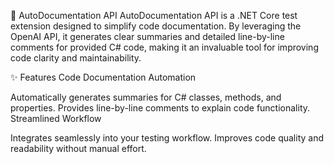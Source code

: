 🚀 AutoDocumentation API
AutoDocumentation API is a .NET Core test extension designed to simplify code documentation. By leveraging the OpenAI API, it generates clear summaries and detailed line-by-line comments for provided C# code, making it an invaluable tool for improving code clarity and maintainability.

✨ Features
Code Documentation Automation

Automatically generates summaries for C# classes, methods, and properties.
Provides line-by-line comments to explain code functionality.
Streamlined Workflow

Integrates seamlessly into your testing workflow.
Improves code quality and readability without manual effort.
